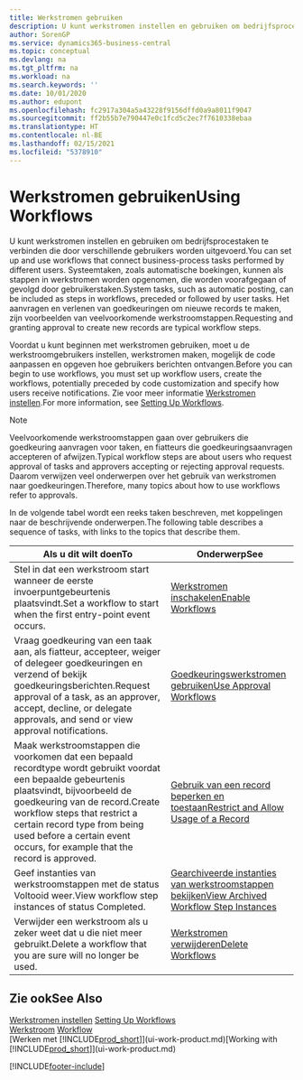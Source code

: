 ```yaml
---
title: Werkstromen gebruiken
description: U kunt werkstromen instellen en gebruiken om bedrijfsprocestaken te verbinden die door verschillende gebruikers worden uitgevoerd. Lees meer over de verschillende stappen die u moet nemen om werkstromen te gaan gebruiken.
author: SorenGP
ms.service: dynamics365-business-central
ms.topic: conceptual
ms.devlang: na
ms.tgt_pltfrm: na
ms.workload: na
ms.search.keywords: ''
ms.date: 10/01/2020
ms.author: edupont
ms.openlocfilehash: fc2917a304a5a43228f9156dffd0a9a8011f9047
ms.sourcegitcommit: ff2b55b7e790447e0c1fcd5c2ec7f7610338ebaa
ms.translationtype: HT
ms.contentlocale: nl-BE
ms.lasthandoff: 02/15/2021
ms.locfileid: "5378910"
---
```

# <a name="using-workflows"></a><span data-ttu-id="391b9-104">Werkstromen gebruiken</span><span class="sxs-lookup"><span data-stu-id="391b9-104">Using Workflows</span></span>
<span data-ttu-id="391b9-105">U kunt werkstromen instellen en gebruiken om bedrijfsprocestaken te verbinden die door verschillende gebruikers worden uitgevoerd.</span><span class="sxs-lookup"><span data-stu-id="391b9-105">You can set up and use workflows that connect business-process tasks performed by different users.</span></span> <span data-ttu-id="391b9-106">Systeemtaken, zoals automatische boekingen, kunnen als stappen in werkstromen worden opgenomen, die worden voorafgegaan of gevolgd door gebruikerstaken.</span><span class="sxs-lookup"><span data-stu-id="391b9-106">System tasks, such as automatic posting, can be included as steps in workflows, preceded or followed by user tasks.</span></span> <span data-ttu-id="391b9-107">Het aanvragen en verlenen van goedkeuringen om nieuwe records te maken, zijn voorbeelden van veelvoorkomende werkstroomstappen.</span><span class="sxs-lookup"><span data-stu-id="391b9-107">Requesting and granting approval to create new records are typical workflow steps.</span></span>  

 <span data-ttu-id="391b9-108">Voordat u kunt beginnen met werkstromen gebruiken, moet u de werkstroomgebruikers instellen, werkstromen maken, mogelijk de code aanpassen en opgeven hoe gebruikers berichten ontvangen.</span><span class="sxs-lookup"><span data-stu-id="391b9-108">Before you can begin to use workflows, you must set up workflow users, create the workflows, potentially preceded by code customization and specify how users receive notifications.</span></span> <span data-ttu-id="391b9-109">Zie voor meer informatie [Werkstromen instellen](across-set-up-workflows.md).</span><span class="sxs-lookup"><span data-stu-id="391b9-109">For more information, see [Setting Up Workflows](across-set-up-workflows.md).</span></span>  

> [!NOTE]  
>  <span data-ttu-id="391b9-110">Veelvoorkomende werkstroomstappen gaan over gebruikers die goedkeuring aanvragen voor taken, en fiatteurs die goedkeuringsaanvragen accepteren of afwijzen.</span><span class="sxs-lookup"><span data-stu-id="391b9-110">Typical workflow steps are about users who request approval of tasks and approvers accepting or rejecting approval requests.</span></span> <span data-ttu-id="391b9-111">Daarom verwijzen veel onderwerpen over het gebruik van werkstromen naar goedkeuringen.</span><span class="sxs-lookup"><span data-stu-id="391b9-111">Therefore, many topics about how to use workflows refer to approvals.</span></span>  

 <span data-ttu-id="391b9-112">In de volgende tabel wordt een reeks taken beschreven, met koppelingen naar de beschrijvende onderwerpen.</span><span class="sxs-lookup"><span data-stu-id="391b9-112">The following table describes a sequence of tasks, with links to the topics that describe them.</span></span>  

|<span data-ttu-id="391b9-113">**Als u dit wilt doen**</span><span class="sxs-lookup"><span data-stu-id="391b9-113">**To**</span></span>|<span data-ttu-id="391b9-114">**Onderwerp**</span><span class="sxs-lookup"><span data-stu-id="391b9-114">**See**</span></span>|  
|------------|-------------|  
|<span data-ttu-id="391b9-115">Stel in dat een werkstroom start wanneer de eerste invoerpuntgebeurtenis plaatsvindt.</span><span class="sxs-lookup"><span data-stu-id="391b9-115">Set a workflow to start when the first entry-point event occurs.</span></span>|[<span data-ttu-id="391b9-116">Werkstromen inschakelen</span><span class="sxs-lookup"><span data-stu-id="391b9-116">Enable Workflows</span></span>](across-how-to-enable-workflows.md)|  
|<span data-ttu-id="391b9-117">Vraag goedkeuring van een taak aan, als fiatteur, accepteer, weiger of delegeer goedkeuringen en verzend of bekijk goedkeuringsberichten.</span><span class="sxs-lookup"><span data-stu-id="391b9-117">Request approval of a task, as an approver, accept, decline, or delegate approvals, and send or view approval notifications.</span></span>|[<span data-ttu-id="391b9-118">Goedkeuringswerkstromen gebruiken</span><span class="sxs-lookup"><span data-stu-id="391b9-118">Use Approval Workflows</span></span>](across-how-use-approval-workflows.md)|  
|<span data-ttu-id="391b9-119">Maak werkstroomstappen die voorkomen dat een bepaald recordtype wordt gebruikt voordat een bepaalde gebeurtenis plaatsvindt, bijvoorbeeld de goedkeuring van de record.</span><span class="sxs-lookup"><span data-stu-id="391b9-119">Create workflow steps that restrict a certain record type from being used before a certain event occurs, for example that the record is approved.</span></span>|[<span data-ttu-id="391b9-120">Gebruik van een record beperken en toestaan</span><span class="sxs-lookup"><span data-stu-id="391b9-120">Restrict and Allow Usage of a Record</span></span>](across-how-to-restrict-and-allow-usage-of-a-record.md)|  
|<span data-ttu-id="391b9-121">Geef instanties van werkstroomstappen met de status Voltooid weer.</span><span class="sxs-lookup"><span data-stu-id="391b9-121">View workflow step instances of status Completed.</span></span>|[<span data-ttu-id="391b9-122">Gearchiveerde instanties van werkstroomstappen bekijken</span><span class="sxs-lookup"><span data-stu-id="391b9-122">View Archived Workflow Step Instances</span></span>](across-how-to-view-archived-workflow-step-instances.md)|  
|<span data-ttu-id="391b9-123">Verwijder een werkstroom als u zeker weet dat u die niet meer gebruikt.</span><span class="sxs-lookup"><span data-stu-id="391b9-123">Delete a workflow that you are sure will no longer be used.</span></span>|[<span data-ttu-id="391b9-124">Werkstromen verwijderen</span><span class="sxs-lookup"><span data-stu-id="391b9-124">Delete Workflows</span></span>](across-how-to-delete-workflows.md)|  

## <a name="see-also"></a><span data-ttu-id="391b9-125">Zie ook</span><span class="sxs-lookup"><span data-stu-id="391b9-125">See Also</span></span>  
<span data-ttu-id="391b9-126">[Werkstromen instellen](across-set-up-workflows.md) </span><span class="sxs-lookup"><span data-stu-id="391b9-126">[Setting Up Workflows](across-set-up-workflows.md) </span></span>  
<span data-ttu-id="391b9-127">[Werkstroom](across-workflow.md) </span><span class="sxs-lookup"><span data-stu-id="391b9-127">[Workflow](across-workflow.md) </span></span>  
<span data-ttu-id="391b9-128">[Werken met [!INCLUDE[prod_short](includes/prod_short.md)]](ui-work-product.md)</span><span class="sxs-lookup"><span data-stu-id="391b9-128">[Working with [!INCLUDE[prod_short](includes/prod_short.md)]](ui-work-product.md)</span></span>


[!INCLUDE[footer-include](includes/footer-banner.md)]